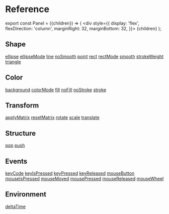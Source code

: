 # Reference

export const Panel = ({children}) => (
    <div
        style={{
            display: 'flex',
            flexDirection: 'column',
            marginRight: 32,
            marginBottom: 32,
        }}>
        {children}
    </div>
);

<div
    style={{
        display: 'flex',
        flexWrap: 'wrap',
    }}>
    <Panel>
        <h2>Shape</h2>
        <a href="/docs/reference/ellipse">ellipse</a>
        <a href="/docs/reference/ellipseMode">ellipseMode</a>
        <a href="/docs/reference/line">line</a>
        <a href="/docs/reference/noSmooth">noSmooth</a>
        <a href="/docs/reference/point">point</a>
        <a href="/docs/reference/rect">rect</a>
        <a href="/docs/reference/rectMode">rectMode</a>
        <a href="/docs/reference/smooth">smooth</a>
        <a href="/docs/reference/strokeWeight">strokeWeight</a>
        <a href="/docs/reference/triangle">triangle</a>
    </Panel>
    <Panel>
        <h2>Color</h2>
        <a href="/docs/reference/background">background</a>
        <a href="/docs/reference/colorMode">colorMode</a>
        <a href="/docs/reference/fill">fill</a>
        <a href="/docs/reference/noFill">noFill</a>
        <a href="/docs/reference/noStroke">noStroke</a>
        <a href="/docs/reference/stroke">stroke</a>
    </Panel>
    <Panel>
        <h2>Transform</h2>
        <a href="/docs/reference/applyMatrix">applyMatrix</a>
        <a href="/docs/reference/resetMatrix">resetMatrix</a>
        <a href="/docs/reference/rotate">rotate</a>
        <a href="/docs/reference/scale">scale</a>
        <a href="/docs/reference/translate">translate</a>
    </Panel>
    <Panel>
        <h2>Structure</h2>
        <a href="/docs/reference/pop">pop</a>
        <a href="/docs/reference/push">push</a>
    </Panel>
    <Panel>
        <h2>Events</h2>
        <a href="/docs/reference/keyCode">keyCode</a>
        <a href="/docs/reference/keyIsPressed">keyIsPressed</a>
        <a href="/docs/reference/keyPressed">keyPressed</a>
        <a href="/docs/reference/keyReleased">keyReleased</a>
        <a href="/docs/reference/mouseButton">mouseButton</a>
        <a href="/docs/reference/mouseIsPressed">mouseIsPressed</a>
        <a href="/docs/reference/mouseMoved">mouseMoved</a>
        <a href="/docs/reference/mousePressed">mousePressed</a>
        <a href="/docs/reference/mouseReleased">mouseReleased</a>
        <a href="/docs/reference/mouseWheel">mouseWheel</a>
    </Panel>
    <Panel>
        <h2>Environment</h2>
        <a href="/docs/reference/deltaTime">deltaTime</a>
    </Panel>
</div>
